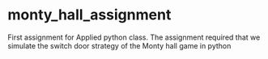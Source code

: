 # monty_hall_assignment
First assignment for Applied python class. The assignment required that we simulate the switch door strategy of the Monty hall game in python
